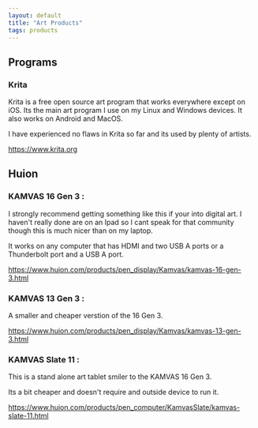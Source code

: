 ```yaml
---
layout: default
title: "Art Products"
tags: products
---
```


## Programs

### Krita

Krita is a free open source art program that works everywhere except on iOS. Its the main art program I use on my Linux and Windows devices. It also works on Android and MacOS. 

I have experienced no flaws in Krita so far and its used by plenty of artists. 

https://www.krita.org

## Huion 

### KAMVAS 16 Gen 3 : 

I strongly recommend getting something like this if your into digital art. I haven't really done are on an Ipad so I cant speak for that community though this is much nicer than on my laptop. 

It works on any computer that has HDMI and two USB A ports or a Thunderbolt port and a USB A port.

https://www.huion.com/products/pen_display/Kamvas/kamvas-16-gen-3.html


### KAMVAS 13 Gen 3 :

A smaller and cheaper verstion of the 16 Gen 3.

https://www.huion.com/products/pen_display/Kamvas/kamvas-13-gen-3.html


### KAMVAS Slate 11 : 

This is a stand alone art tablet smiler to the KAMVAS 16 Gen 3.

Its a bit cheaper and doesn't require and outside device to run it.

https://www.huion.com/products/pen_computer/KamvasSlate/kamvas-slate-11.html

